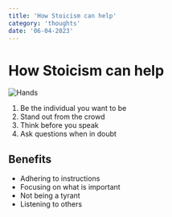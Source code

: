 ```yaml
---
title: 'How Stoicism can help'
category: 'thoughts'
date: '06-04-2023'
---
```


# How Stoicism can help

![Hands](/content/articles/hand-touching-mirror.png)

1. Be the individual you want to be
2. Stand out from the crowd
3. Think before you speak
4. Ask questions when in doubt

## Benefits

* Adhering to instructions
* Focusing on what is important
* Not being a tyrant
* Listening to others

